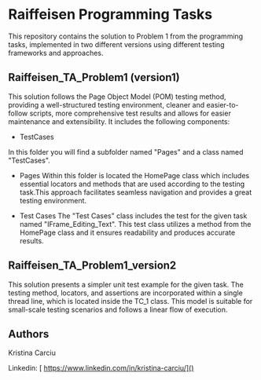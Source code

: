 # Raiffeisen Programming Tasks

This repository contains the solution to Problem 1 from the programming tasks, implemented in two different versions using different testing frameworks and approaches. 

## Raiffeisen_TA_Problem1 (version1)

This solution follows the Page Object Model (POM) testing method, providing a well-structured testing environment, cleaner and easier-to-follow scripts, more comprehensive test results and allows for easier maintenance and extensibility. It includes the following components:

- TestCases

In this folder you will find a subfolder named "Pages" and a class named "TestCases".

- Pages
    Within this folder is located the HomePage class which includes essential locators and methods that are used according to the testing task.This approach facilitates seamless navigation and provides a great testing environment.
    

- Test Cases
    The "Test Cases" class includes the test for the given task named "IFrame_Editing_Text". This test class utilizes a method from the HomePage class and it ensures readability and produces accurate results.


## Raiffeisen_TA_Problem1_version2

This solution presents a simpler unit test example for the given task. The testing method, locators, and assertions are incorporated within a single thread line, which is located inside the TC_1 class. This model is suitable for small-scale testing scenarios and follows a linear flow of execution.



## Authors

Kristina Carciu 

Linkedin: [ https://www.linkedin.com/in/kristina-carciu/]()

